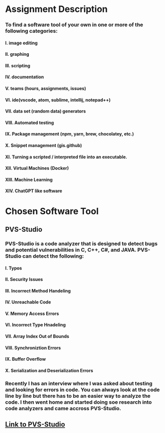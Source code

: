 # Assignment Description 
### To find a software tool of your own in one or more of the following categories:

#### I. image editing
#### II. graphing
#### III. scripting
#### IV. documentation
#### V. teams (hours, assignments, issues)
#### VI. ide(vscode, atom, sublime, intellij, notepad++)
#### VII. data set (random data) generators
#### VIII. Automated testing
#### IX. Package management (npm, yarn, brew, chocolatey, etc.)
#### X. Snippet management (gis.github)
#### XI. Turning a scripted / interpreted file into an executable.
#### XII. Virtual Machines (Docker)
#### XIII. Machine Learning
#### XIV. ChatGPT like software

# Chosen Software Tool
## PVS-Studio
### PVS-Studio is a code analyzer that is designed to detect bugs and potential vulnerabilities in C, C++, C#, and JAVA. PVS-Studio can detect the following:
#### I. Typos
#### II. Security Issues
#### III. Incorrect Method Handeling
#### IV. Unreachable Code
#### V. Memory Access Errors
#### VI. Incorrect Type Hnadeling
#### VII. Array Index Out of Bounds
#### VIII. Synchroniztion Errors
#### IX. Buffer Overflow
#### X. Serialization and Deserialization Errors

### Recently I has an interview where I was asked about testing and looking for errors in code. You can always look at the code line by line but there has to be an easier way to analyze the code. I then went home and started doing soe research into code analyzers and came accross PVS-Studio. 
 
## [Link to PVS-Studio](https://pvs-studio.com/en/pvs-studio/)
